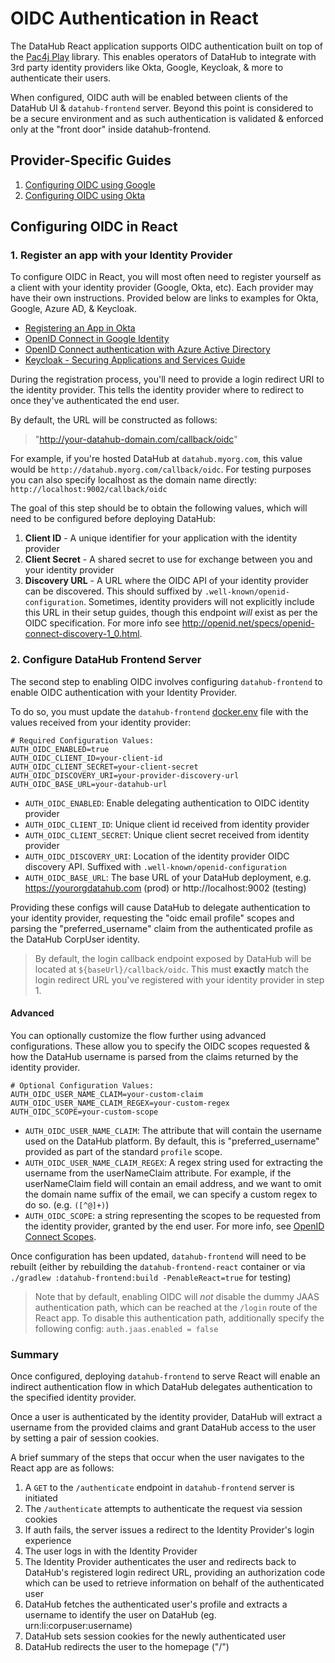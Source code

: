 # OIDC Authentication in React

The DataHub React application supports OIDC authentication built on top of the [Pac4j Play](https://github.com/pac4j/play-pac4j) library. 
This enables operators of DataHub to integrate with 3rd party identity providers like Okta, Google, Keycloak, & more to authenticate their users.

When configured, OIDC auth will be enabled between clients of the DataHub UI & `datahub-frontend` server. Beyond this point is considered 
to be a secure environment and as such authentication is validated & enforced only at the "front door" inside datahub-frontend.

## Provider-Specific Guides

1. [Configuring OIDC using Google](./sso/configure-oidc-react-google.md)
2. [Configuring OIDC using Okta](./sso/configure-oidc-react-okta.md)

## Configuring OIDC in React 

### 1. Register an app with your Identity Provider

To configure OIDC in React, you will most often need to register yourself as a client with your identity provider (Google, Okta, etc). Each provider may
have their own instructions. Provided below are links to examples for Okta, Google, Azure AD, & Keycloak.

- [Registering an App in Okta](https://developer.okta.com/docs/guides/add-an-external-idp/apple/register-app-in-okta/)
- [OpenID Connect in Google Identity](https://developers.google.com/identity/protocols/oauth2/openid-connect)
- [OpenID Connect authentication with Azure Active Directory](https://docs.microsoft.com/en-us/azure/active-directory/fundamentals/auth-oidc)
- [Keycloak - Securing Applications and Services Guide](https://www.keycloak.org/docs/latest/securing_apps/)

During the registration process, you'll need to provide a login redirect URI to the identity provider. This tells the identity provider
where to redirect to once they've authenticated the end user. 

By default, the URL will be constructed as follows: 

> "http://your-datahub-domain.com/callback/oidc"

For example, if you're hosted DataHub at `datahub.myorg.com`, this
value would be `http://datahub.myorg.com/callback/oidc`. For testing purposes you can also specify localhost as the domain name
directly: `http://localhost:9002/callback/oidc`

The goal of this step should be to obtain the following values, which will need to be configured before deploying DataHub:

1. **Client ID** - A unique identifier for your application with the identity provider
2. **Client Secret** - A shared secret to use for exchange between you and your identity provider 
3. **Discovery URL** - A URL where the OIDC API of your identity provider can be discovered. This should suffixed by
`.well-known/openid-configuration`. Sometimes, identity providers will not explicitly include this URL in their setup guides, though 
this endpoint *will* exist as per the OIDC specification. For more info see http://openid.net/specs/openid-connect-discovery-1_0.html. 
   

### 2. Configure DataHub Frontend Server

The second step to enabling OIDC involves configuring `datahub-frontend` to enable OIDC authentication with your Identity Provider.

To do so, you must update the `datahub-frontend` [docker.env](../../docker/datahub-frontend/env/docker.env) file with the
values received from your identity provider:

```
# Required Configuration Values:
AUTH_OIDC_ENABLED=true
AUTH_OIDC_CLIENT_ID=your-client-id
AUTH_OIDC_CLIENT_SECRET=your-client-secret
AUTH_OIDC_DISCOVERY_URI=your-provider-discovery-url
AUTH_OIDC_BASE_URL=your-datahub-url
```

- `AUTH_OIDC_ENABLED`: Enable delegating authentication to OIDC identity provider
- `AUTH_OIDC_CLIENT_ID`: Unique client id received from identity provider
- `AUTH_OIDC_CLIENT_SECRET`: Unique client secret received from identity provider
- `AUTH_OIDC_DISCOVERY_URI`: Location of the identity provider OIDC discovery API. Suffixed with `.well-known/openid-configuration`
- `AUTH_OIDC_BASE_URL`: The base URL of your DataHub deployment, e.g. https://yourorgdatahub.com (prod) or http://localhost:9002 (testing)

Providing these configs will cause DataHub to delegate authentication to your identity
provider, requesting the "oidc email profile" scopes and parsing the "preferred_username" claim from 
the authenticated profile as the DataHub CorpUser identity.

> By default, the login callback endpoint exposed by DataHub will be located at `${baseUrl}/callback/oidc`. This must **exactly** match the login redirect URL you've registered with your identity provider in step 1.

#### Advanced

You can optionally customize the flow further using advanced configurations. These allow 
you to specify the OIDC scopes requested & how the DataHub username is parsed from the claims returned by the identity provider. 

```
# Optional Configuration Values:
AUTH_OIDC_USER_NAME_CLAIM=your-custom-claim
AUTH_OIDC_USER_NAME_CLAIM_REGEX=your-custom-regex
AUTH_OIDC_SCOPE=your-custom-scope
```

- `AUTH_OIDC_USER_NAME_CLAIM`: The attribute that will contain the username used on the DataHub platform. By default, this is "preferred_username" provided
as part of the standard `profile` scope.
- `AUTH_OIDC_USER_NAME_CLAIM_REGEX`: A regex string used for extracting the username from the userNameClaim attribute. For example, if 
the userNameClaim field will contain an email address, and we want to omit the domain name suffix of the email, we can specify a custom
regex to do so. (e.g. `([^@]+)`)
- `AUTH_OIDC_SCOPE`: a string representing the scopes to be requested from the identity provider, granted by the end user. For more info,
  see [OpenID Connect Scopes](https://auth0.com/docs/scopes/openid-connect-scopes).
  
Once configuration has been updated, `datahub-frontend` will need to be rebuilt (either by rebuilding the `datahub-frontend-react` container or via `./gradlew :datahub-frontend:build -PenableReact=true` for testing)


>Note that by default, enabling OIDC will *not* disable the dummy JAAS authentication path, which can be reached at the `/login`
route of the React app. To disable this authentication path, additionally specify the following config: 
> `auth.jaas.enabled = false`

### Summary

Once configured, deploying `datahub-frontend` to serve React will enable an indirect authentication flow in which DataHub delegates
authentication to the specified identity provider.

Once a user is authenticated by the identity provider, DataHub will extract a username from the provided claims
and grant DataHub access to the user by setting a pair of session cookies.

A brief summary of the steps that occur when the user navigates to the React app are as follows: 

1. A `GET` to the `/authenticate` endpoint in `datahub-frontend` server is initiated
2. The `/authenticate` attempts to authenticate the request via session cookies
3. If auth fails, the server issues a redirect to the Identity Provider's login experience
4. The user logs in with the Identity Provider
5. The Identity Provider authenticates the user and redirects back to DataHub's registered login redirect URL, providing an authorization code which 
   can be used to retrieve information on behalf of the authenticated user
6. DataHub fetches the authenticated user's profile and extracts a username to identify the user on DataHub (eg. urn:li:corpuser:username)
7. DataHub sets session cookies for the newly authenticated user 
8. DataHub redirects the user to the homepage ("/")

